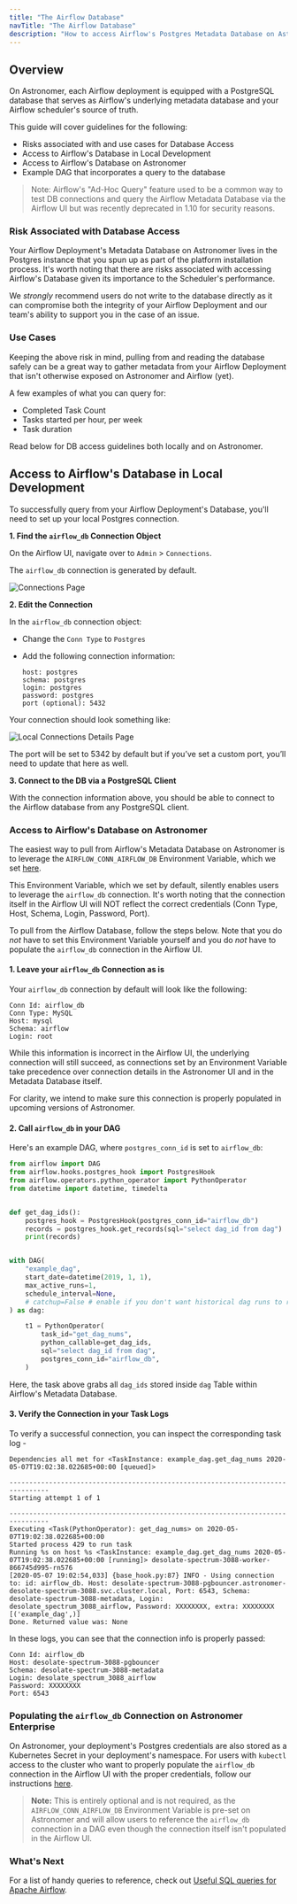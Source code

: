 ```yaml
---
title: "The Airflow Database"
navTitle: "The Airflow Database"
description: "How to access Airflow's Postgres Metadata Database on Astronomer."
---
```



## Overview

On Astronomer, each Airflow deployment is equipped with a PostgreSQL database that serves as Airflow's underlying metadata database and your Airflow scheduler's source of truth.

This guide will cover guidelines for the following:

- Risks associated with and use cases for Database Access
- Access to Airflow's Database in Local Development
- Access to Airflow's Database on Astronomer
- Example DAG that incorporates a query to the database

> Note: Airflow's "Ad-Hoc Query" feature used to be a common way to test DB connections and query the Airflow Metadata Database via the Airflow UI but was recently deprecated in 1.10 for security reasons.

### Risk Associated with Database Access

Your Airflow Deployment's Metadata Database on Astronomer lives in the Postgres instance that you spun up as part of the platform installation process. It's worth noting that there are risks associated with accessing Airflow's Database given its importance to the Scheduler's performance.

We _strongly_ recommend users do not write to the database directly as it can compromise both the integrity of your Airflow Deployment and our team's ability to support you in the case of an issue.

### Use Cases

Keeping the above risk in mind, pulling from and reading the database safely can be a great way to gather metadata from your Airflow Deployment that isn't otherwise exposed on Astronomer and Airflow (yet). 

A few examples of what you can query for:
- Completed Task Count
- Tasks started per hour, per week
- Task duration

Read below for DB access guidelines both locally and on Astronomer.

## Access to Airflow's Database in Local Development

To successfully query from your Airflow Deployment's Database, you'll need to set up your local Postgres connection.

**1. Find the `airflow_db` Connection Object**

On the Airflow UI, navigate over to `Admin` > `Connections`.

The `airflow_db` connection is generated by default.

![Connections Page](https://assets2.astronomer.io/main/docs/query-postgres/query-postgres-connection-page.png)

**2. Edit the Connection**

In the `airflow_db` connection object:

- Change the `Conn Type` to `Postgres`
- Add the following connection information:

    ```
    host: postgres
    schema: postgres
    login: postgres
    password: postgres
    port (optional): 5432
    ```
Your connection should look something like:

![Local Connections Details Page](https://assets2.astronomer.io/main/docs/query-postgres/query-postgres-connection-details.png)

The port will be set to 5342 by default but if you’ve set a custom port, you’ll need to update that here as well.

**3. Connect to the DB via a PostgreSQL Client**

With the connection information above, you should be able to connect to the Airflow database from any PostgreSQL client.

### Access to Airflow's Database on Astronomer

The easiest way to pull from Airflow's Metadata Database on Astronomer is to leverage the `AIRFLOW_CONN_AIRFLOW_DB` Environment Variable, which we set [here](https://github.com/astronomer/airflow-chart/blob/master/templates/_helpers.yaml#L16-L20).

This Environment Variable, which we set by default, silently enables users to leverage the `airflow_db` connection. It's worth noting that the connection itself in the Airflow UI will NOT reflect the correct credentials (Conn Type, Host, Schema, Login, Password, Port).

To pull from the Airflow Database, follow the steps below. Note that you do _not_ have to set this Environment Variable yourself and you do _not_ have to populate the `airflow_db` connection in the Airflow UI.

#### 1. Leave your `airflow_db` Connection as is

Your `airflow_db` connection by default will look like the following:

```
Conn Id: airflow_db
Conn Type: MySQL
Host: mysql
Schema: airflow
Login: root
```

While this information is incorrect in the Airflow UI, the underlying connection will still succeed, as connections set by an Environment Variable take precedence over connection details in the Astronomer UI and in the Metadata Database itself.

For clarity, we intend to make sure this connection is properly populated in upcoming versions of Astronomer.

#### 2. Call `airflow_db` in your DAG

Here's an example DAG, where `postgres_conn_id` is set to `airflow_db`:

```py
from airflow import DAG
from airflow.hooks.postgres_hook import PostgresHook
from airflow.operators.python_operator import PythonOperator
from datetime import datetime, timedelta


def get_dag_ids():
    postgres_hook = PostgresHook(postgres_conn_id="airflow_db")
    records = postgres_hook.get_records(sql="select dag_id from dag")
    print(records)


with DAG(
    "example_dag",
    start_date=datetime(2019, 1, 1),
    max_active_runs=1,
    schedule_interval=None,
    # catchup=False # enable if you don't want historical dag runs to run
) as dag:

    t1 = PythonOperator(
        task_id="get_dag_nums",
        python_callable=get_dag_ids,
        sql="select dag_id from dag",
        postgres_conn_id="airflow_db",
    )
```

Here, the task above grabs all `dag_ids` stored inside `dag` Table within Airflow's Metadata Database.

#### 3. Verify the Connection in your Task Logs

To verify a successful connection, you can inspect the corresponding task log -

```
Dependencies all met for <TaskInstance: example_dag.get_dag_nums 2020-05-07T19:02:38.022685+00:00 [queued]>

--------------------------------------------------------------------------------
Starting attempt 1 of 1

--------------------------------------------------------------------------------
Executing <Task(PythonOperator): get_dag_nums> on 2020-05-07T19:02:38.022685+00:00
Started process 429 to run task
Running %s on host %s <TaskInstance: example_dag.get_dag_nums 2020-05-07T19:02:38.022685+00:00 [running]> desolate-spectrum-3088-worker-866745d995-rn576
[2020-05-07 19:02:54,033] {base_hook.py:87} INFO - Using connection to: id: airflow_db. Host: desolate-spectrum-3088-pgbouncer.astronomer-desolate-spectrum-3088.svc.cluster.local, Port: 6543, Schema: desolate-spectrum-3088-metadata, Login: desolate_spectrum_3088_airflow, Password: XXXXXXXX, extra: XXXXXXXX
[('example_dag',)]
Done. Returned value was: None
```

In these logs, you can see that the connection info is properly passed:

```
Conn Id: airflow_db
Host: desolate-spectrum-3088-pgbouncer
Schema: desolate-spectrum-3088-metadata
Login: desolate_spectrum_3088_airflow
Password: XXXXXXXX
Port: 6543
```

### Populating the `airflow_db` Connection on Astronomer Enterprise

On Astronomer, your deployment's Postgres credentials are also stored as a Kubernetes Secret in your deployment's namespace. For users with `kubectl` access to the cluster who want to properly populate the `airflow_db` connection in the Airflow UI with the proper credentials, follow our instructions [here](https://www.astronomer.io/docs/ee-administration-postgres-creds/).

> **Note:** This is entirely optional and is not required, as the `AIRFLOW_CONN_AIRFLOW_DB` Environment Variable is pre-set on Astronomer and will allow users to reference the `airflow_db` connection in a DAG even though the connection itself isn't populated in the Airflow UI.

### What's Next

For a list of handy queries to reference, check out [Useful SQL queries for Apache Airflow](https://www.astronomer.io/guides/airflow-queries/).
